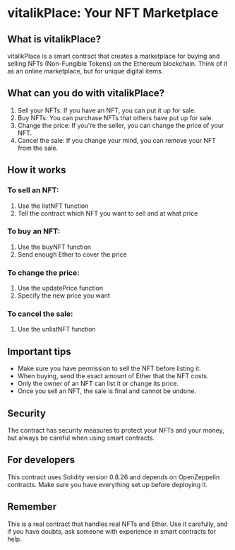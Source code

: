 # vitalikPlace: Your NFT Marketplace

## What is vitalikPlace?

vitalikPlace is a smart contract that creates a marketplace for buying and selling NFTs (Non-Fungible Tokens) on the Ethereum blockchain. Think of it as an online marketplace, but for unique digital items.

## What can you do with vitalikPlace?

1. Sell your NFTs: If you have an NFT, you can put it up for sale.
2. Buy NFTs: You can purchase NFTs that others have put up for sale.
3. Change the price: If you're the seller, you can change the price of your NFT.
4. Cancel the sale: If you change your mind, you can remove your NFT from the sale.

## How it works

### To sell an NFT:
1. Use the listNFT function
2. Tell the contract which NFT you want to sell and at what price

### To buy an NFT:
1. Use the buyNFT function
2. Send enough Ether to cover the price

### To change the price:
1. Use the updatePrice function
2. Specify the new price you want

### To cancel the sale:
1. Use the unlistNFT function

## Important tips

- Make sure you have permission to sell the NFT before listing it.
- When buying, send the exact amount of Ether that the NFT costs.
- Only the owner of an NFT can list it or change its price.
- Once you sell an NFT, the sale is final and cannot be undone.

## Security

The contract has security measures to protect your NFTs and your money, but always be careful when using smart contracts.

## For developers

This contract uses Solidity version 0.8.26 and depends on OpenZeppelin contracts. Make sure you have everything set up before deploying it.

## Remember

This is a real contract that handles real NFTs and Ether. Use it carefully, and if you have doubts, ask someone with experience in smart contracts for help.
